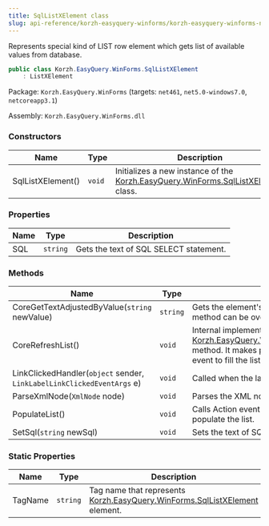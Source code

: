 ```yaml
---
title: SqlListXElement class
slug: api-reference/korzh-easyquery-winforms/korzh-easyquery-winforms-namespace/sqllistxelement-class
---
```



Represents special kind of LIST row element which gets list of available values from database.
```csharp
public class Korzh.EasyQuery.WinForms.SqlListXElement
    : ListXElement

```
Package: `Korzh.EasyQuery.WinForms` (targets: `net461`, `net5.0-windows7.0`, `netcoreapp3.1`)

Assembly: `Korzh.EasyQuery.WinForms.dll`

### Constructors

| Name | Type | Description | 
| --- | --- | --- | 
| SqlListXElement() | `void` | Initializes a new instance of the [Korzh.EasyQuery.WinForms.SqlListXElement](/api-reference/korzh-easyquery-winforms/korzh-easyquery-winforms-namespace/sqllistxelement-class) class. | 


### Properties

| Name | Type | Description | 
| --- | --- | --- | 
| SQL | `string` | Gets the text of SQL SELECT statement. | 


### Methods

| Name | Type | Description | 
| --- | --- | --- | 
| CoreGetTextAdjustedByValue(`string` newValue) | `string` | Gets the element's text according to its value.  This method can be overridden in inherited classes. | 
| CoreRefreshList() | `void` | Internal implementation of [Korzh.EasyQuery.WinForms.ListXElement.RefreshList](/api-reference/korzh-easyquery-winforms/korzh-easyquery-winforms-namespace/listxelement-class) method.  It makes parent panel to raise SqlExecute event to fill the list. | 
| LinkClickedHandler(`object` sender, `LinkLabelLinkClickedEventArgs` e) | `void` | Called when the label is clicked. | 
| ParseXmlNode(`XmlNode` node) | `void` | Parses the XML node. | 
| PopulateList() | `void` | Calls Action event named "SqlListRequest" to populate the list. | 
| SetSql(`string` newSql) | `void` | Sets the text of SQL SELECT statement. | 


### Static Properties

| Name | Type | Description | 
| --- | --- | --- | 
| TagName | `string` | Tag name that represents [Korzh.EasyQuery.WinForms.SqlListXElement](/api-reference/korzh-easyquery-winforms/korzh-easyquery-winforms-namespace/sqllistxelement-class) element. |